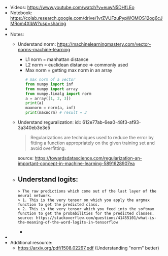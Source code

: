 - Videos: https://www.youtube.com/watch?v=euwN5DHfLEo
- Notebook: https://colab.research.google.com/drive/1vrZVUFzuPypWOMOS12og6cJMRom4XlbW?usp=sharing
-
- Notes:
	- Understand norm: https://machinelearningmastery.com/vector-norms-machine-learning
		- L1 norm = manhattan distance
		- L2 norm = euclidean distance => commonly used
		- Max norm = getting max norm in an array
		  ```python
		  # max norm of a vector
		  from numpy import inf
		  from numpy import array
		  from numpy.linalg import norm
		  a = array([1, 2, 3])
		  print(a)
		  maxnorm = norm(a, inf)
		  print(maxnorm) # result = 3
		  ```
	- Understand reguralization:
	  id:: 612e77ab-6ea0-48f3-af93-3a340eb3e3e5
	  >  Regularizations are techniques used to reduce the error by fitting a function appropriately on the given training set and avoid overfitting.
	  
	  source: https://towardsdatascience.com/regularization-an-important-concept-in-machine-learning-5891628907ea
	- Understand logits:
		-
		  > The raw predictions which come out of the last layer of the neural network.
		  > 1. This is the very tensor on which you apply the argmax function to get the predicted class.
		  > 2. This is the very tensor which you feed into the softmax function to get the probabilities for the predicted classes.
		  source: https://stackoverflow.com/questions/41455101/what-is-the-meaning-of-the-word-logits-in-tensorflow
		-
-
- Additional resource:
	- https://arxiv.org/pdf/1508.02297.pdf (Understanding "norm" better)
